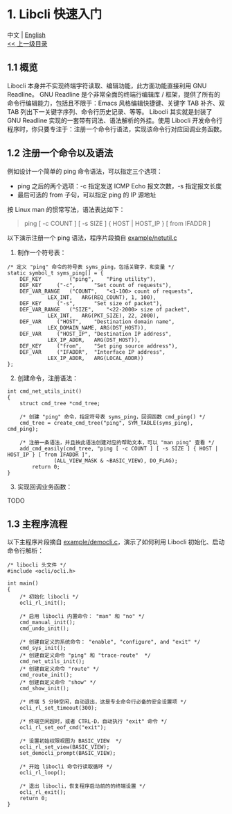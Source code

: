 # 1. Libcli 快速入门

中文 | [English](Quick%20Start%20Guide.md)
<br>
[<< 上一级目录]("API%20Manual.zh_EN.md")  

## 1.1 概览
Libocli 本身并不实现终端字符读取、编辑功能，此方面功能直接利用 GNU Readline。
GNU Readline 是个非常全面的终端行编辑库 / 框架，提供了所有的命令行编辑能力，包括且不限于：Emacs 风格编辑快捷键、关键字 TAB 补齐、双 TAB 列出下一关键字序列、命令行历史记录、等等。
Libocli 其实就是封装了 GNU Readline 实现的一套带有词法、语法解析的外挂。使用 Libocli 开发命令行程序时，你只要专注于：注册一个命令行语法，实现该命令行对应回调业务函数。

## 1.2 注册一个命令以及语法
例如设计一个简单的 ping 命令语法，可以指定三个选项：
- ping 之后的两个选项：-c 指定发送 ICMP Echo 报文次数，-s 指定报文长度
- 最后可选的 from 子句，可以指定 ping 的 IP 源地址  

按 Linux man 的惯常写法，语法表达如下：
>ping [ -c COUNT ] [ -s SIZE ] { HOST | HOST_IP } [ from IFADDR ]  

以下演示注册一个 ping 语法，程序片段摘自 [example/netutil.c](../example/netutil.c)  

1. 制作一个符号表：
```
/* 定义 "ping" 命令的符号表 syms_ping，包括关键字，和变量 */
static symbol_t syms_ping[] = {
	DEF_KEY         ("ping",	"Ping utility"),
	DEF_KEY		("-c",		"Set count of requests"),
	DEF_VAR_RANGE	("COUNT",	"<1-100> count of requests",
			 LEX_INT,	ARG(REQ_COUNT), 1, 100),
	DEF_KEY		("-s",		"Set size of packet"),
	DEF_VAR_RANGE	("SIZE",	"<22-2000> size of packet",
			 LEX_INT,	ARG(PKT_SIZE), 22, 2000),
	DEF_VAR		("HOST",	"Destination domain name",
			 LEX_DOMAIN_NAME, ARG(DST_HOST)),
	DEF_VAR		("HOST_IP",	"Destination IP address",
			 LEX_IP_ADDR,	ARG(DST_HOST)),
	DEF_KEY		("from",	"Set ping source address"),
	DEF_VAR		("IFADDR",	"Interface IP address",
			 LEX_IP_ADDR,	ARG(LOCAL_ADDR))
};
```

2. 创建命令，注册语法：
```
int cmd_net_utils_init()
{
	struct cmd_tree *cmd_tree;
        
	/* 创建 "ping" 命令，指定符号表 syms_ping，回调函数 cmd_ping() */
	cmd_tree = create_cmd_tree("ping", SYM_TABLE(syms_ping), cmd_ping);
        
	/* 注册一条语法，并且按此语法创建对应的帮助文本，可以 "man ping" 查看 */
	add_cmd_easily(cmd_tree, "ping [ -c COUNT ] [ -s SIZE ] { HOST | HOST_IP } [ from IFADDR ]",
		       (ALL_VIEW_MASK & ~BASIC_VIEW), DO_FLAG);
        return 0;
}
```

3. 实现回调业务函数：

TODO

## 1.3 主程序流程
以下主程序片段摘自 [example/democli.c](../example/democli.c)，演示了如何利用 Libocli 初始化、启动命令行解析：


```
/* libocli 头文件 */
#include <ocli/ocli.h>

int main()
{
	/* 初始化 libocli */
	ocli_rl_init();

	/* 启用 libocli 内置命令： "man" 和 "no" */
	cmd_manual_init();
	cmd_undo_init();

	/* 创建自定义的系统命令： "enable", "configure", and "exit" */
	cmd_sys_init();
	/* 创建自定义命令 "ping" 和 "trace-route"  */
	cmd_net_utils_init();
	/* 创建自定义命令 "route" */
	cmd_route_init();
	/* 创建自定义命令 "show" */
	cmd_show_init();

	/* 终端 5 分钟空闲，自动退出，这是专业命令行必备的安全设置项 */
	ocli_rl_set_timeout(300);
    
	/* 终端空闲超时，或者 CTRL-D，自动执行 "exit" 命令 */
	ocli_rl_set_eof_cmd("exit");

	/* 设置初始权限视图为 BASIC_VIEW  */
	ocli_rl_set_view(BASIC_VIEW);
	set_democli_prompt(BASIC_VIEW);

	/* 开始 libocli 命令行读取循环 */
	ocli_rl_loop();

	/* 退出 libocli，恢复程序启动前的的终端设置 */
	ocli_rl_exit();
	return 0;
}
```

